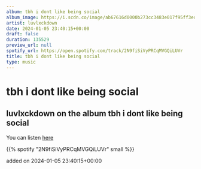 ```yaml
---
album: tbh i dont like being social
album_image: https://i.scdn.co/image/ab67616d0000b273cc3483e017f95ff3ed75e039
artist: luvlxckdown
date: 2024-01-05 23:40:15+00:00
draft: false
duration: 135529
preview_url: null
spotify_url: https://open.spotify.com/track/2N9fiSiVyPRCqMVGQiLUVr
title: tbh i dont like being social
type: music
---
```



# tbh i dont like being social

## luvlxckdown on the album tbh i dont like being social

You can listen [here](https://open.spotify.com/track/2N9fiSiVyPRCqMVGQiLUVr)

{{% spotify "2N9fiSiVyPRCqMVGQiLUVr" small %}}

added on 2024-01-05 23:40:15+00:00